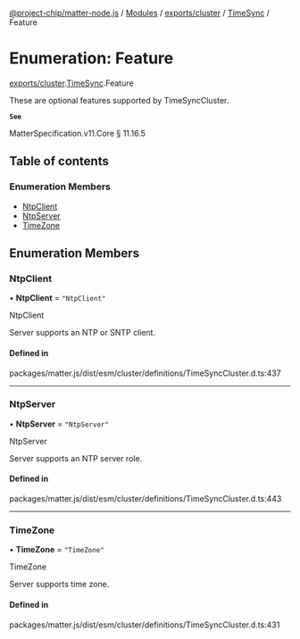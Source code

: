 [@project-chip/matter-node.js](../README.md) / [Modules](../modules.md) / [exports/cluster](../modules/exports_cluster.md) / [TimeSync](../modules/exports_cluster.TimeSync.md) / Feature

# Enumeration: Feature

[exports/cluster](../modules/exports_cluster.md).[TimeSync](../modules/exports_cluster.TimeSync.md).Feature

These are optional features supported by TimeSyncCluster.

**`See`**

MatterSpecification.v11.Core § 11.16.5

## Table of contents

### Enumeration Members

- [NtpClient](exports_cluster.TimeSync.Feature.md#ntpclient)
- [NtpServer](exports_cluster.TimeSync.Feature.md#ntpserver)
- [TimeZone](exports_cluster.TimeSync.Feature.md#timezone)

## Enumeration Members

### NtpClient

• **NtpClient** = ``"NtpClient"``

NtpClient

Server supports an NTP or SNTP client.

#### Defined in

packages/matter.js/dist/esm/cluster/definitions/TimeSyncCluster.d.ts:437

___

### NtpServer

• **NtpServer** = ``"NtpServer"``

NtpServer

Server supports an NTP server role.

#### Defined in

packages/matter.js/dist/esm/cluster/definitions/TimeSyncCluster.d.ts:443

___

### TimeZone

• **TimeZone** = ``"TimeZone"``

TimeZone

Server supports time zone.

#### Defined in

packages/matter.js/dist/esm/cluster/definitions/TimeSyncCluster.d.ts:431
